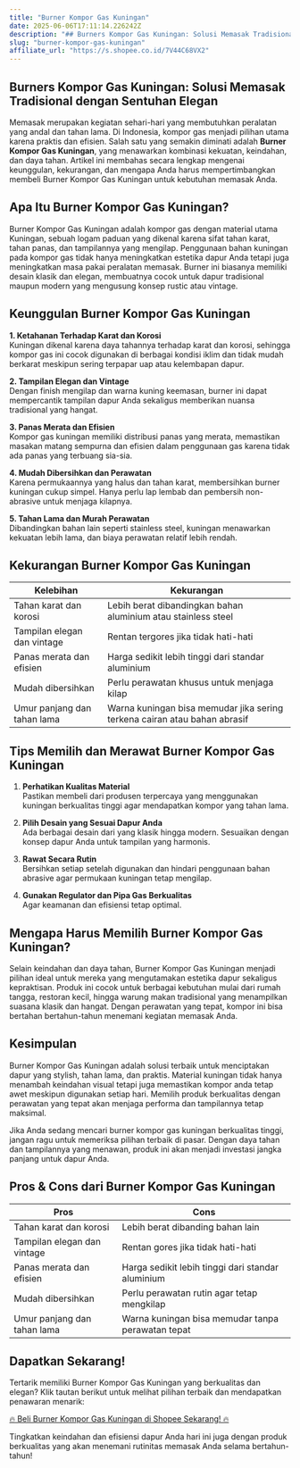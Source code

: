 ```yaml
---
title: "Burner Kompor Gas Kuningan"
date: 2025-06-06T17:11:14.226242Z
description: "## Burners Kompor Gas Kuningan: Solusi Memasak Tradisional dengan Sentuhan Elegan..."
slug: "burner-kompor-gas-kuningan"
affiliate_url: "https://s.shopee.co.id/7V44C68VX2"
---
```

## Burners Kompor Gas Kuningan: Solusi Memasak Tradisional dengan Sentuhan Elegan

Memasak merupakan kegiatan sehari-hari yang membutuhkan peralatan yang andal dan tahan lama. Di Indonesia, kompor gas menjadi pilihan utama karena praktis dan efisien. Salah satu yang semakin diminati adalah **Burner Kompor Gas Kuningan**, yang menawarkan kombinasi kekuatan, keindahan, dan daya tahan. Artikel ini membahas secara lengkap mengenai keunggulan, kekurangan, dan mengapa Anda harus mempertimbangkan membeli Burner Kompor Gas Kuningan untuk kebutuhan memasak Anda.

## Apa Itu Burner Kompor Gas Kuningan?

Burner Kompor Gas Kuningan adalah kompor gas dengan material utama Kuningan, sebuah logam paduan yang dikenal karena sifat tahan karat, tahan panas, dan tampilannya yang mengilap. Penggunaan bahan kuningan pada kompor gas tidak hanya meningkatkan estetika dapur Anda tetapi juga meningkatkan masa pakai peralatan memasak. Burner ini biasanya memiliki desain klasik dan elegan, membuatnya cocok untuk dapur tradisional maupun modern yang mengusung konsep rustic atau vintage.

## Keunggulan Burner Kompor Gas Kuningan

**1. Ketahanan Terhadap Karat dan Korosi**  
Kuningan dikenal karena daya tahannya terhadap karat dan korosi, sehingga kompor gas ini cocok digunakan di berbagai kondisi iklim dan tidak mudah berkarat meskipun sering terpapar uap atau kelembapan dapur.

**2. Tampilan Elegan dan Vintage**  
Dengan finish mengilap dan warna kuning keemasan, burner ini dapat mempercantik tampilan dapur Anda sekaligus memberikan nuansa tradisional yang hangat.

**3. Panas Merata dan Efisien**  
Kompor gas kuningan memiliki distribusi panas yang merata, memastikan masakan matang sempurna dan efisien dalam penggunaan gas karena tidak ada panas yang terbuang sia-sia.

**4. Mudah Dibersihkan dan Perawatan**  
Karena permukaannya yang halus dan tahan karat, membersihkan burner kuningan cukup simpel. Hanya perlu lap lembab dan pembersih non-abrasive untuk menjaga kilapnya.

**5. Tahan Lama dan Murah Perawatan**  
Dibandingkan bahan lain seperti stainless steel, kuningan menawarkan kekuatan lebih lama, dan biaya perawatan relatif lebih rendah.

## Kekurangan Burner Kompor Gas Kuningan

| **Kelebihan**                 | **Kekurangan**                        |
|------------------------------|-------------------------------------|
| Tahan karat dan korosi     | Lebih berat dibandingkan bahan aluminium atau stainless steel |
| Tampilan elegan dan vintage | Rentan tergores jika tidak hati-hati |
| Panas merata dan efisien    | Harga sedikit lebih tinggi dari standar aluminium |
| Mudah dibersihkan          | Perlu perawatan khusus untuk menjaga kilap |
| Umur panjang dan tahan lama | Warna kuningan bisa memudar jika sering terkena cairan atau bahan abrasif |

## Tips Memilih dan Merawat Burner Kompor Gas Kuningan

1. **Perhatikan Kualitas Material**  
Pastikan membeli dari produsen terpercaya yang menggunakan kuningan berkualitas tinggi agar mendapatkan kompor yang tahan lama.

2. **Pilih Desain yang Sesuai Dapur Anda**  
Ada berbagai desain dari yang klasik hingga modern. Sesuaikan dengan konsep dapur Anda untuk tampilan yang harmonis.

3. **Rawat Secara Rutin**  
Bersihkan setiap setelah digunakan dan hindari penggunaan bahan abrasive agar permukaan kuningan tetap mengilap.

4. **Gunakan Regulator dan Pipa Gas Berkualitas**  
Agar keamanan dan efisiensi tetap optimal.

## Mengapa Harus Memilih Burner Kompor Gas Kuningan?

Selain keindahan dan daya tahan, Burner Kompor Gas Kuningan menjadi pilihan ideal untuk mereka yang mengutamakan estetika dapur sekaligus kepraktisan. Produk ini cocok untuk berbagai kebutuhan mulai dari rumah tangga, restoran kecil, hingga warung makan tradisional yang menampilkan suasana klasik dan hangat. Dengan perawatan yang tepat, kompor ini bisa bertahan bertahun-tahun menemani kegiatan memasak Anda.

## Kesimpulan

Burner Kompor Gas Kuningan adalah solusi terbaik untuk menciptakan dapur yang stylish, tahan lama, dan praktis. Material kuningan tidak hanya menambah keindahan visual tetapi juga memastikan kompor anda tetap awet meskipun digunakan setiap hari. Memilih produk berkualitas dengan perawatan yang tepat akan menjaga performa dan tampilannya tetap maksimal.

Jika Anda sedang mencari burner kompor gas kuningan berkualitas tinggi, jangan ragu untuk memeriksa pilihan terbaik di pasar. Dengan daya tahan dan tampilannya yang menawan, produk ini akan menjadi investasi jangka panjang untuk dapur Anda.

## Pros & Cons dari Burner Kompor Gas Kuningan

| **Pros**                                | **Cons**                                               |
|----------------------------------------|--------------------------------------------------------|
| Tahan karat dan korosi              | Lebih berat dibanding bahan lain                     |
| Tampilan elegan dan vintage         | Rentan gores jika tidak hati-hati                     |
| Panas merata dan efisien             | Harga sedikit lebih tinggi dari standar aluminium   |
| Mudah dibersihkan                   | Perlu perawatan rutin agar tetap mengkilap            |
| Umur panjang dan tahan lama        | Warna kuningan bisa memudar tanpa perawatan tepat    |

## Dapatkan Sekarang!  

Tertarik memiliki Burner Kompor Gas Kuningan yang berkualitas dan elegan? Klik tautan berikut untuk melihat pilihan terbaik dan mendapatkan penawaran menarik:  
  
[🔥 Beli Burner Kompor Gas Kuningan di Shopee Sekarang! 🔥](https://s.shopee.co.id/7V44C68VX2)  

Tingkatkan keindahan dan efisiensi dapur Anda hari ini juga dengan produk berkualitas yang akan menemani rutinitas memasak Anda selama bertahun-tahun!
